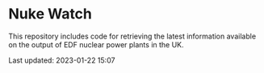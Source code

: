 # Nuke Watch

This repository includes code for retrieving the latest information available on the output of EDF nuclear power plants in the UK.

Last updated: 2023-01-22 15:07